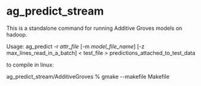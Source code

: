 # ag_predict_stream
This is a standalone command for running Additive Groves models on hadoop.

Usage: ag_predict -r _attr_file_ [-m _model_file_name_] [-z max_lines_read_in_a_batch] < test_file > predictions_attached_to_test_data


to compile in linux:

ag_predict_stream/AdditiveGroves 
% gmake --makefile Makefile
